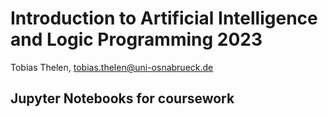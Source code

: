 # Introduction to Artificial Intelligence and Logic Programming 2023

Tobias Thelen, <tobias.thelen@uni-osnabrueck.de>

## Jupyter Notebooks for coursework
